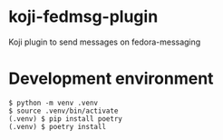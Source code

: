 # koji-fedmsg-plugin

Koji plugin to send messages on fedora-messaging


# Development environment

```
$ python -m venv .venv
$ source .venv/bin/activate
(.venv) $ pip install poetry
(.venv) $ poetry install
```
